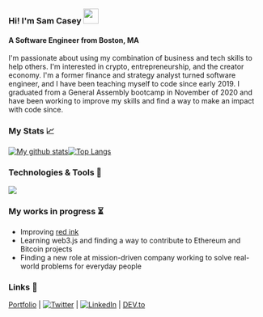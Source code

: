 ### Hi! I'm Sam Casey <img src="https://raw.githubusercontent.com/MartinHeinz/MartinHeinz/master/wave.gif" width="30px">
#### A Software Engineer from Boston, MA

I'm passionate about using my combination of business and tech skills to help others. I'm interested in crypto, entrepreneurship, and the creator economy. I'm a former finance and strategy analyst turned software engineer, and I have been teaching myself to code since early 2019. I graduated from a General Assembly bootcamp in November of 2020 and have been working to improve my skills and find a way to make an impact with code since.

### My Stats  📈

[![My github stats](https://github-readme-stats.vercel.app/api?username=samuel-casey&theme=vue&show_icons=true&hide_border=true)](https://github.com/anuraghazra/github-readme-stats)[![Top Langs](https://github-readme-stats.vercel.app/api/top-langs/?username=samuel-casey&layout=compact&hide=html,jupyter%20notebook,TeX&langs_count=9&theme=vue&show_icons=true&card_width=300&hide_border=true)](https://github.com/anuraghazra/github-readme-stats)

### Technologies & Tools  🧰

<img src=https://res.cloudinary.com/scimgcloud/image/upload/v1606874741/Screen_Shot_2020-12-01_at_9.04.53_PM_vswy9n.png />

### My works in progress  ⏳
- Improving [red ink](https://red-ink-writing.com)
- Learning web3.js and finding a way to contribute to Ethereum and Bitcoin projects
- Finding a new role at mission-driven company working to solve real-world problems for everyday people 

### Links  🔗
[Portfolio](https://samcasey.info) | [![Twitter][1.2]](https://twitter.com/_samcasey) | [![LinkedIn][2.2]](https://www.linkedin.com/in/sam-casey1/) | [DEV.to](https://dev.to/samuelcasey)

[1.2]: http://i.imgur.com/wWzX9uB.png (twitter icon without padding)
[2.2]: https://raw.githubusercontent.com/MartinHeinz/MartinHeinz/master/linkedin-3-16.png (LinkedIn icon without padding)
[3.2]: https://d2fltix0v2e0sb.cloudfront.net/dev-black.png (DEV.to logo)

